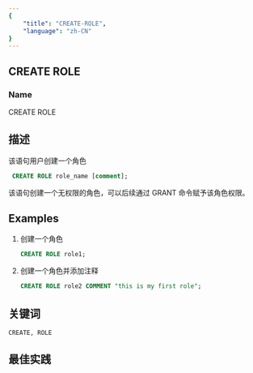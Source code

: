 ```yaml
---
{
    "title": "CREATE-ROLE",
    "language": "zh-CN"
}
---
```


<!--
Licensed to the Apache Software Foundation (ASF) under one
or more contributor license agreements.  See the NOTICE file
distributed with this work for additional information
regarding copyright ownership.  The ASF licenses this file
to you under the Apache License, Version 2.0 (the
"License"); you may not use this file except in compliance
with the License.  You may obtain a copy of the License at

  http://www.apache.org/licenses/LICENSE-2.0

Unless required by applicable law or agreed to in writing,
software distributed under the License is distributed on an
"AS IS" BASIS, WITHOUT WARRANTIES OR CONDITIONS OF ANY
KIND, either express or implied.  See the License for the
specific language governing permissions and limitations
under the License.
-->

## CREATE ROLE

### Name

CREATE ROLE

## 描述

该语句用户创建一个角色

```sql
 CREATE ROLE role_name [comment];
```

该语句创建一个无权限的角色，可以后续通过 GRANT 命令赋予该角色权限。

## Examples

1. 创建一个角色

    ```sql
    CREATE ROLE role1;
    ```
2. 创建一个角色并添加注释
    
    ```sql
    CREATE ROLE role2 COMMENT "this is my first role";
    ```

## 关键词

    CREATE, ROLE

## 最佳实践


